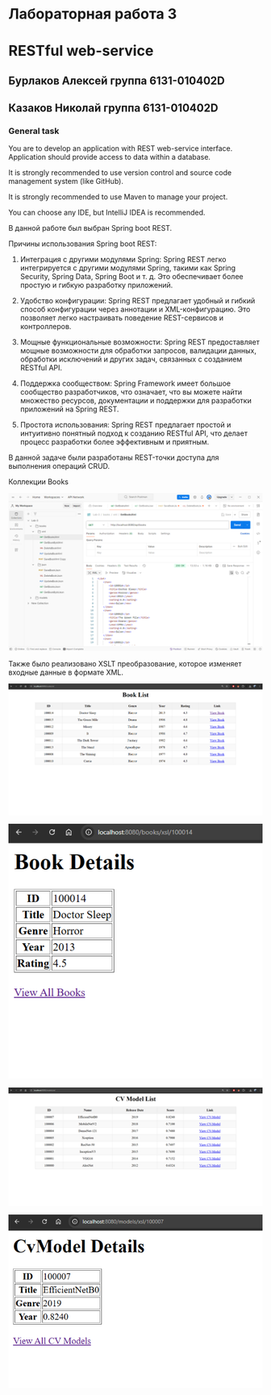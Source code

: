 # Лабораторная работа 3
# RESTful web-service
## Бурлаков Алексей группа 6131-010402D
## Казаков Николай группа 6131-010402D

### General task

You are to develop an application with REST web-service interface. Application should provide access to data within a database.

It is strongly recommended to use version control and source code management system (like GitHub).

It is strongly recommended to use Maven to manage your project.

You can choose any IDE, but IntelliJ IDEA is recommended.

В данной работе был выбран Spring boot REST.



Причины использования Spring boot REST:

1. Интеграция с другими модулями Spring: Spring REST легко интегрируется с другими модулями Spring, такими как Spring Security, Spring Data, Spring Boot и т. д. Это обеспечивает более простую и гибкую разработку приложений.

2. Удобство конфигурации: Spring REST предлагает удобный и гибкий способ конфигурации через аннотации и XML-конфигурацию. Это позволяет легко настраивать поведение REST-сервисов и контроллеров.

3. Мощные функциональные возможности: Spring REST предоставляет мощные возможности для обработки запросов, валидации данных, обработки исключений и других задач, связанных с созданием RESTful API.

4. Поддержка сообществом: Spring Framework имеет большое сообщество разработчиков, что означает, что вы можете найти множество ресурсов, документации и поддержки для разработки приложений на Spring REST.

5. Простота использования: Spring REST предлагает простой и интуитивно понятный подход к созданию RESTful API, что делает процесс разработки более эффективным и приятным.

В данной задаче были разработаны REST-точки доступа для выполнения операций CRUD.

Коллекции Books

![](/pictures/lab-3-pics/bookcollections.png)

Также было реализовано XSLT преобразование, которое изменяет входные данные в формате XML.

![](/pictures/lab-3-pics/bookslist.png)

![](/pictures/lab-3-pics/bookdetails.png)

![](/pictures/lab-3-pics/modellist.png)

![](/pictures/lab-3-pics/modeldetails.png)

